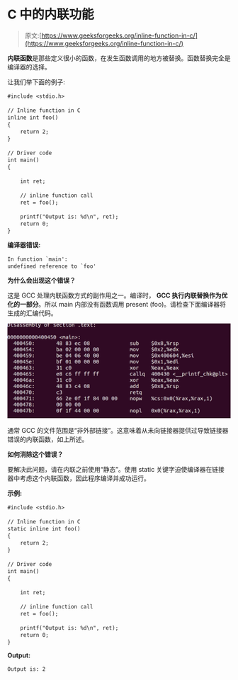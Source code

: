 # C 中的内联功能

> 原文:[https://www.geeksforgeeks.org/inline-function-in-c/](https://www.geeksforgeeks.org/inline-function-in-c/)

**内联函数**是那些定义很小的函数，在发生函数调用的地方被替换。函数替换完全是编译器的选择。

让我们举下面的例子:

```
#include <stdio.h>

// Inline function in C
inline int foo()
{
    return 2;
}

// Driver code
int main()
{

    int ret;

    // inline function call
    ret = foo();

    printf("Output is: %d\n", ret);
    return 0;
}
```

**编译器错误:**

```
In function `main':
undefined reference to `foo'

```

**为什么会出现这个错误？**

这是 GCC 处理内联函数方式的副作用之一。编译时， **GCC 执行内联替换作为优化的一部分**。所以 main 内部没有函数调用 present (foo)。请检查下面编译器将生成的汇编代码。

![](img/e8303b7f29772dd4fca935bc4e4c0630.png)

通常 GCC 的文件范围是“非外部链接”。这意味着从未向链接器提供过导致链接器错误的内联函数，如上所述。

**如何消除这个错误？**

要解决此问题，请在内联之前使用“静态”。使用 static 关键字迫使编译器在链接器中考虑这个内联函数，因此程序编译并成功运行。

**示例:**

```
#include <stdio.h>

// Inline function in C
static inline int foo()
{
    return 2;
}

// Driver code
int main()
{

    int ret;

    // inline function call
    ret = foo();

    printf("Output is: %d\n", ret);
    return 0;
}
```

**Output:**

```
Output is: 2

```